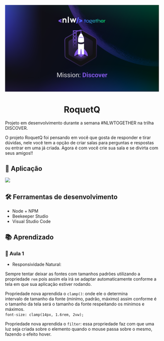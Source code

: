 <img src="Thumbnail_NLW_Missao-5.png">
<h1 align="center"> RoquetQ </h1>
<p>
    Projeto em desenvolvimento durante a semana #NLWTOGETHER na trilha DISCOVER.
</p>
<p>
    O projeto RoquetQ foi pensando em você que gosta de responder e tirar dúvidas, nele você tem a opção de criar salas para perguntas e respostas ou entrar em uma já criada. Agora é com você crie sua sala e se divirta com seus amigos!!
</p>

<h2>📌 Aplicação</h2>

<img src="home.svg">

<h2>🛠️ Ferramentas de desenvolvimento</h2>

- Node + NPM
- Beekeeper Studio
- Visual Studio Code

<h2>📚 Aprendizado</h2>

<h3>📌 Aula 1</h3>

- Responsividade Natural:
<p>
Sempre tentar deixar as fontes com tamanhos padrões utilizando a propriedade <code>rem</code> pois assim ela irá se adaptar automaticamente conforme a tela em que sua aplicação estiver rodando.
</p>
<p>
Propriedade nova aprendida o <code>clamp()</code>: onde ele o determina intervalo de tamanho da fonte (minímo, padrão, máximo) assim conforme é o tamanho da tela será o tamanho da fonte respeitando os minimos e máximos. </br>
<code>font-size: clamp(14px, 1.6rem, 2vw);</code>
</p>
<p>
Propriedade nova aprendida o <code>filter</code>: essa propriedade faz com que uma luz seja criada sobre o elemento quando o mouse passa sobre o mesmo, fazendo o efeito hover.
</p>


